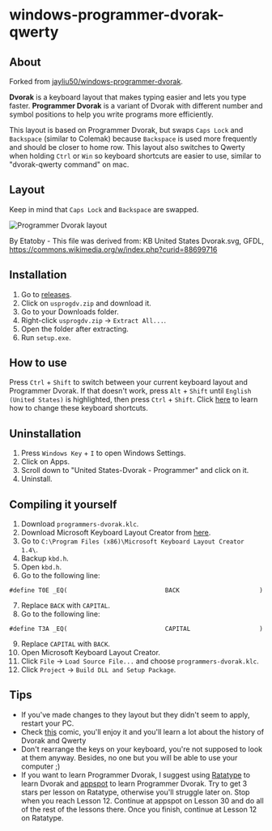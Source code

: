 windows-programmer-dvorak-qwerty
================================
About
-----
Forked from [jayliu50/windows-programmer-dvorak](https://github.com/jayliu50/windows-programmer-dvorak). 

**Dvorak** is a keyboard layout that makes typing easier and lets you type 
faster. **Programmer Dvorak** is a variant of Dvorak with different number and 
symbol positions to help you write programs more efficiently. 

This layout is based on Programmer Dvorak, but swaps `Caps Lock` and 
`Backspace` (similar to Colemak) because `Backspace` is used more frequently and 
should be closer to home row. This layout also switches to Qwerty when holding 
`Ctrl` or `Win` so keyboard shortcuts are easier to use, similar to 
"dvorak-qwerty command" on mac.

Layout
------
Keep in mind that `Caps Lock` and `Backspace` are swapped.

![Programmer Dvorak layout](https://user-images.githubusercontent.com/56197853/116783257-13d90600-aa8e-11eb-83b2-277b385cde4e.png)

By Etatoby - This file was derived from:  KB United States Dvorak.svg, GFDL, 
https://commons.wikimedia.org/w/index.php?curid=88699716

Installation
------------
1. Go to 
[releases](https://github.com/glibg10b/windows-programmer-dvorak/releases).
2. Click on `usprogdv.zip` and download it.
3. Go to your Downloads folder.
4. Right-click `usprogdv.zip` -> `Extract All...`.
5. Open the folder after extracting.
6. Run `setup.exe`.

How to use
----------
Press `Ctrl` + `Shift` to switch between your current keyboard layout and 
Programmer Dvorak. If that doesn't work, press `Alt` + `Shift` until 
`English (United States)` is highlighted, then press `Ctrl` + `Shift`. Click 
[here](https://winaero.com/change-hotkeys-switch-keyboard-layout-windows-10/) to 
learn how to change these keyboard shortcuts.

Uninstallation
--------------
1. Press `Windows Key` + `I` to open Windows Settings.
2. Click on Apps.
3. Scroll down to "United States-Dvorak - Programmer" and click on it.
4. Uninstall.

Compiling it yourself
---------------------
1. Download `programmers-dvorak.klc`.
2. Download Microsoft Keyboard Layout Creator from 
[here](https://www.microsoft.com/en-us/download/confirmation.aspx?id=102134).
3. Go to `C:\Program Files (x86)\Microsoft Keyboard Layout Creator 1.4\`.
4. Backup `kbd.h`.
5. Open `kbd.h`.
6. Go to the following line:
```
#define T0E _EQ(                           BACK                      )
```
7. Replace `BACK` with `CAPITAL`.
8. Go to the following line:
```
#define T3A _EQ(                           CAPITAL                   )
```
9. Replace `CAPITAL` with `BACK`.
11. Open Microsoft Keyboard Layout Creator.
12. Click `File` -> `Load Source File...` and choose `programmers-dvorak.klc`.
13. Click `Project` -> `Build DLL and Setup Package`.

Tips
----
- If you've made changes to they layout but they didn't seem to apply, restart
your PC.
- Check [this](http://www.dvzine.org/) comic, you'll enjoy it and you'll learn a 
lot about the history of Dvorak and Qwerty
- Don't rearrange the keys on your keyboard, you're not supposed to look at them
anyway. Besides, no one but you will be able to use your computer ;)
- If you want to learn Programmer Dvorak, I suggest using 
[Ratatype](https://www.ratatype.com/courses/english-dvorak/) to learn Dvorak and 
[appspot](https://programmer-dvorak.appspot.com/) to learn Programmer Dvorak. Try 
to get 3 stars per lesson on Ratatype, otherwise you'll struggle later on. Stop 
when you reach Lesson 12. Continue at appspot on Lesson 30 and do all of the 
rest of the lessons there. Once you finish, continue at Lesson 12 on Ratatype.
